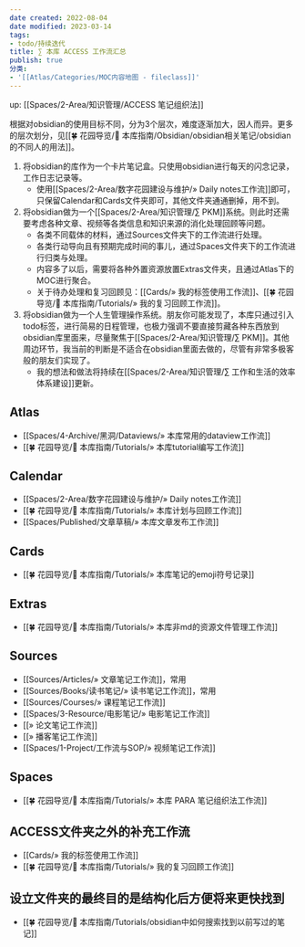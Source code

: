 ```yaml
---
date created: 2022-08-04
date modified: 2023-03-14
tags:
- todo/持续迭代
title: ∑ 本库 ACCESS 工作流汇总
publish: true
分类:
- '[[Atlas/Categories/MOC内容地图 - fileclass]]'
---
```

up: [[Spaces/2-Area/知识管理/ACCESS 笔记组织法]]

根据对obsidian的使用目标不同，分为3个层次，难度逐渐加大，因人而异。更多的层次划分，见[[🍀 花园导览/🧰 本库指南/Obsidian/obsidian相关笔记/obsidian的不同人的用法]]。

1. 将obsidian的库作为一个卡片笔记盒。只使用obsidian进行每天的闪念记录，工作日志记录等。
	- 使用[[Spaces/2-Area/数字花园建设与维护/» Daily notes工作流]]即可，只保留Calendar和Cards文件夹即可，其他文件夹通通删掉，用不到。
2. 将obsidian做为一个[[Spaces/2-Area/知识管理/∑ PKM]]系统。则此时还需要考虑各种文章、视频等各类信息和知识来源的消化处理回顾等问题。
	- 各类不同载体的材料，通过Sources文件夹下的工作流进行处理。
	- 各类行动导向且有预期完成时间的事儿，通过Spaces文件夹下的工作流进行归类与处理。
	- 内容多了以后，需要将各种外置资源放置Extras文件夹，且通过Atlas下的MOC进行聚合。
	- 关于待办处理和复习回顾见：[[Cards/» 我的标签使用工作流]]、[[🍀 花园导览/🧰 本库指南/Tutorials/» 我的复习回顾工作流]]。
3. 将obsidian做为一个人生管理操作系统。朋友你可能发现了，本库只通过引入todo标签，进行简易的日程管理，也极力强调不要直接剪藏各种东西放到obsidian库里面来，尽量聚焦于[[Spaces/2-Area/知识管理/∑ PKM]]。其他周边环节，我当前的判断是不适合在obsidian里面去做的，尽管有非常多极客般的朋友们实现了。
	- 我的想法和做法将持续在[[Spaces/2-Area/知识管理/∑ 工作和生活的效率体系建设]]更新。

## Atlas

- [[Spaces/4-Archive/黑洞/Dataviews/» 本库常用的dataview工作流]]
- [[🍀 花园导览/🧰 本库指南/Tutorials/» 本库tutorial编写工作流]]

## Calendar

- [[Spaces/2-Area/数字花园建设与维护/» Daily notes工作流]]
- [[🍀 花园导览/🧰 本库指南/Tutorials/» 本库计划与回顾工作流]]
- [[Spaces/Published/文章草稿/» 本库文章发布工作流]]

## Cards

- [[🍀 花园导览/🧰 本库指南/Tutorials/» 本库笔记的emoji符号记录]]

## Extras

- [[🍀 花园导览/🧰 本库指南/Tutorials/» 本库非md的资源文件管理工作流]]

## Sources

- [[Sources/Articles/» 文章笔记工作流]]，常用
- [[Sources/Books/读书笔记/» 读书笔记工作流]]，常用
- [[Sources/Courses/» 课程笔记工作流]]
- [[Spaces/3-Resource/电影笔记/» 电影笔记工作流]]
- [[» 论文笔记工作流]]
- [[» 播客笔记工作流]]
- [[Spaces/1-Project/工作流与SOP/» 视频笔记工作流]]

## Spaces

- [[🍀 花园导览/🧰 本库指南/Tutorials/» 本库 PARA 笔记组织法工作流]]

## ACCESS文件夹之外的补充工作流

- [[Cards/» 我的标签使用工作流]]
- [[🍀 花园导览/🧰 本库指南/Tutorials/» 我的复习回顾工作流]]

## 设立文件夹的最终目的是结构化后方便将来更快找到

- [[🍀 花园导览/🧰 本库指南/Tutorials/obsidian中如何搜索找到以前写过的笔记]]